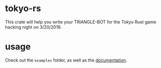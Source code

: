 # tokyo-rs

This crate will help you write your TRIANGLE-BOT for the Tokyo Rust game hacking night on 3/20/2019.

# usage

Check out the `examples` folder, as well as the [documentation](https://docs.rs/tokyo).
